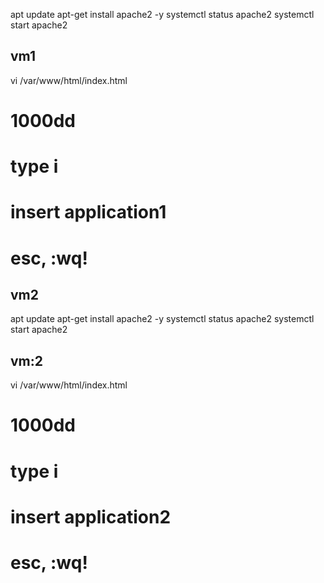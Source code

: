 apt update
apt-get install apache2 -y
systemctl status apache2
systemctl start apache2
## vm1
vi /var/www/html/index.html
# 1000dd
# type i
# insert application1
# esc, :wq!

## vm2
apt update
apt-get install apache2 -y
systemctl status apache2
systemctl start apache2
## vm:2
vi /var/www/html/index.html
# 1000dd
# type i
# insert application2
# esc, :wq!
